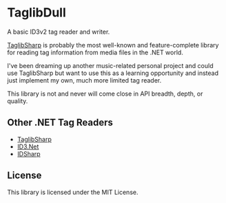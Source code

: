 # TaglibDull

A basic ID3v2 tag reader and writer.  

[TaglibSharp](https://github.com/mono/taglib-sharp) is probably the most well-known and feature-complete library for reading tag information from media files in the .NET world. 

I've been dreaming up another music-related personal project and could use TaglibSharp but want to use this as a learning opportunity and instead just implement my own, much more limited tag reader. 

This library is not and never will come close in API breadth, depth, or quality.

## Other .NET Tag Readers

- [TaglibSharp](https://github.com/mono/taglib-sharp)
- [ID3.Net](https://github.com/JeevanJames/Id3)
- [IDSharp](https://github.com/judwhite/IdSharp)

## License

This library is licensed under the MIT License.
